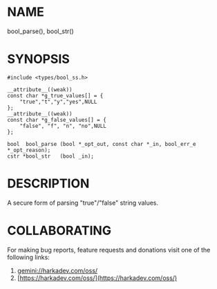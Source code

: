 # NAME

bool_parse(), bool_str()

# SYNOPSIS

    #include <types/bool_ss.h>
    
    __attribute__((weak))
    const char *g_true_values[] = {
        "true","t","y","yes",NULL
    };
    __attribute__((weak))
    const char *g_false_values[] = {
        "false", "f", "n", "no",NULL
    };
    
    bool  bool_parse (bool *_opt_out, const char *_in, bool_err_e *_opt_reason);
    cstr *bool_str   (bool _in);

# DESCRIPTION

A secure form of parsing "true"/"false" string values.

# COLLABORATING

For making bug reports, feature requests and donations visit one of the
following links:

1. [gemini://harkadev.com/oss/](gemini://harkadev.com/oss/)
2. [https://harkadev.com/oss/](https://harkadev.com/oss/)

